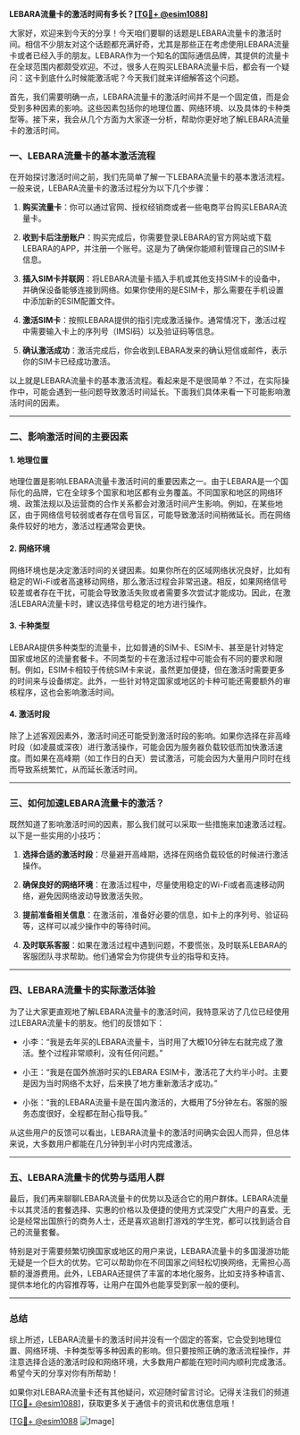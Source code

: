 **LEBARA流量卡的激活时间有多长？[[TG💪+ @esim1088](https://t.me/s/esim1088)]**

大家好，欢迎来到今天的分享！今天咱们要聊的话题是LEBARA流量卡的激活时间。相信不少朋友对这个话题都充满好奇，尤其是那些正在考虑使用LEBARA流量卡或者已经入手的朋友。LEBARA作为一个知名的国际通信品牌，其提供的流量卡在全球范围内都颇受欢迎。不过，很多人在购买LEBARA流量卡后，都会有一个疑问：这卡到底什么时候能激活呢？今天我们就来详细解答这个问题。

首先，我们需要明确一点，LEBARA流量卡的激活时间并不是一个固定值，而是会受到多种因素的影响。这些因素包括你的地理位置、网络环境、以及具体的卡种类型等。接下来，我会从几个方面为大家逐一分析，帮助你更好地了解LEBARA流量卡的激活时间。

### **一、LEBARA流量卡的基本激活流程**

在开始探讨激活时间之前，我们先简单了解一下LEBARA流量卡的基本激活流程。一般来说，LEBARA流量卡的激活过程分为以下几个步骤：

1. **购买流量卡**：你可以通过官网、授权经销商或者一些电商平台购买LEBARA流量卡。
   
2. **收到卡后注册账户**：购买完成后，你需要登录LEBARA的官方网站或下载LEBARA的APP，并注册一个账号。这是为了确保你能顺利管理自己的SIM卡信息。

3. **插入SIM卡并联网**：将LEBARA流量卡插入手机或其他支持SIM卡的设备中，并确保设备能够连接到网络。如果你使用的是ESIM卡，那么需要在手机设置中添加新的ESIM配置文件。

4. **激活SIM卡**：按照LEBARA提供的指引完成激活操作。通常情况下，激活过程中需要输入卡上的序列号（IMSI码）以及验证码等信息。

5. **确认激活成功**：激活完成后，你会收到LEBARA发来的确认短信或邮件，表示你的SIM卡已经成功激活。

以上就是LEBARA流量卡的基本激活流程。看起来是不是很简单？不过，在实际操作中，可能会遇到一些问题导致激活时间延长。下面我们具体来看一下可能影响激活时间的因素。

---

### **二、影响激活时间的主要因素**

#### **1. 地理位置**
地理位置是影响LEBARA流量卡激活时间的重要因素之一。由于LEBARA是一个国际化的品牌，它在全球多个国家和地区都有业务覆盖。不同国家和地区的网络环境、政策法规以及运营商的合作关系都会对激活时间产生影响。例如，在某些地区，由于网络信号较弱或者存在信号盲区，可能导致激活时间稍微延长。而在网络条件较好的地方，激活过程通常会更快。

#### **2. 网络环境**
网络环境也是决定激活时间的关键因素。如果你所在的区域网络状况良好，比如有稳定的Wi-Fi或者高速移动网络，那么激活过程会非常迅速。相反，如果网络信号较差或者存在干扰，可能会导致激活失败或者需要多次尝试才能成功。因此，在激活LEBARA流量卡时，建议选择信号稳定的地方进行操作。

#### **3. 卡种类型**
LEBARA提供多种类型的流量卡，比如普通的SIM卡、ESIM卡、甚至是针对特定国家或地区的流量套餐卡。不同类型的卡在激活过程中可能会有不同的要求和限制。例如，ESIM卡相较于传统SIM卡来说，虽然更加便捷，但在激活时需要更多的时间来与设备绑定。此外，一些针对特定国家或地区的卡种可能还需要额外的审核程序，这也会影响激活时间。

#### **4. 激活时段**
除了上述客观因素外，激活时间还可能受到激活时段的影响。如果你选择在非高峰时段（如凌晨或深夜）进行激活操作，可能会因为服务器负载较低而加快激活速度。而如果在高峰期（如工作日的白天）尝试激活，可能会因为大量用户同时在线而导致系统繁忙，从而延长激活时间。

---

### **三、如何加速LEBARA流量卡的激活？**

既然知道了影响激活时间的因素，那么我们就可以采取一些措施来加速激活过程。以下是一些实用的小技巧：

1. **选择合适的激活时段**：尽量避开高峰期，选择在网络负载较低的时候进行激活操作。

2. **确保良好的网络环境**：在激活过程中，尽量使用稳定的Wi-Fi或者高速移动网络，避免因网络波动导致激活失败。

3. **提前准备相关信息**：在激活前，准备好必要的信息，如卡上的序列号、验证码等，这样可以减少操作中的等待时间。

4. **及时联系客服**：如果在激活过程中遇到问题，不要慌张，及时联系LEBARA的客服团队寻求帮助。他们通常会为你提供专业的指导和支持。

---

### **四、LEBARA流量卡的实际激活体验**

为了让大家更直观地了解LEBARA流量卡的激活时间，我特意采访了几位已经使用过LEBARA流量卡的朋友。他们的反馈如下：

- 小李：“我是去年买的LEBARA流量卡，当时用了大概10分钟左右就完成了激活。整个过程非常顺利，没有任何问题。”
  
- 小王：“我是在国外旅游时买的LEBARA ESIM卡，激活花了大约半小时。主要是因为当时网络不太好，后来换了地方重新激活才成功。”

- 小张：“我的LEBARA流量卡是在国内激活的，大概用了5分钟左右。客服的服务态度很好，全程都在耐心指导我。”

从这些用户的反馈可以看出，LEBARA流量卡的激活时间确实会因人而异，但总体来说，大多数用户都能在几分钟到半小时内完成激活。

---

### **五、LEBARA流量卡的优势与适用人群**

最后，我们再来聊聊LEBARA流量卡的优势以及适合它的用户群体。LEBARA流量卡以其灵活的套餐选择、实惠的价格以及便捷的使用方式深受广大用户的喜爱。无论是经常出国旅行的商务人士，还是喜欢追剧打游戏的学生党，都可以找到适合自己的流量套餐。

特别是对于需要频繁切换国家或地区的用户来说，LEBARA流量卡的多国漫游功能无疑是一个巨大的优势。它可以帮助你在不同国家之间轻松切换网络，无需担心高额的漫游费用。此外，LEBARA还提供了丰富的本地化服务，比如支持多种语言、提供本地化的内容推荐等，让用户在国外也能享受到家一般的便利。

---

### **总结**

综上所述，LEBARA流量卡的激活时间并没有一个固定的答案，它会受到地理位置、网络环境、卡种类型等多种因素的影响。但只要按照正确的激活流程操作，并注意选择合适的激活时段和网络环境，大多数用户都能在短时间内顺利完成激活。希望今天的分享对你有所帮助！

如果你对LEBARA流量卡还有其他疑问，欢迎随时留言讨论。记得关注我们的频道[[TG💪+ @esim1088](https://t.me/s/esim1088)]，获取更多关于通信卡的资讯和优惠信息哦！

[[TG💪+ @esim1088](https://t.me/s/esim1088) ![Image](https://i.postimg.cc/4NQfJmqS/Snipaste-2025-05-13-00-14-12.png)]